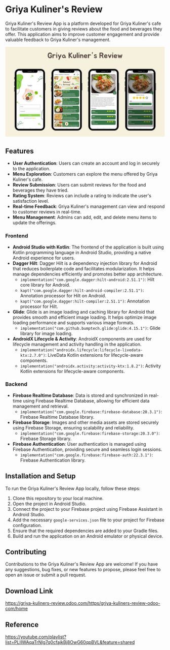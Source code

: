 # Griya Kuliner's Review
Griya Kuliner's Review App is a platform developed for Griya Kuliner's cafe to facilitate customers in giving reviews about the food and beverages they offer. This application aims to improve customer engagement and provide valuable feedback to Griya Kuliner's management.

<img src="https://github.com/nabilaakhairunnisa/GriyaKulinersReview/blob/master/banner.png"
     alt="Banner" /> 

## Features
- **User Authentication**: Users can create an account and log in securely to the application.
- **Menu Exploration**: Customers can explore the menu offered by Griya Kuliner's cafe.
- **Review Submission**: Users can submit reviews for the food and beverages they have tried.
- **Rating System**: Reviews can include a rating to indicate the user's satisfaction level.
- **Real-time Feedback**: Griya Kuliner's management can view and respond to customer reviews in real-time.
- **Menu Management**: Admins can add, edit, and delete menu items to update the offerings.


### Frontend
- **Android Studio with Kotlin**: The frontend of the application is built using Kotlin programming language in Android Studio, providing a native Android experience for users.
- **Dagger Hilt**: Dagger Hilt is a dependency injection library for Android that reduces boilerplate code and facilitates modularization. It helps manage dependencies efficiently and promotes better app architecture.
  - `implementation("com.google.dagger:hilt-android:2.51.1")`: Hilt core library for Android.
  - `kapt("com.google.dagger:hilt-android-compiler:2.51.1")`: Annotation processor for Hilt on Android.
  - `kapt("com.google.dagger:hilt-compiler:2.51.1")`: Annotation processor for Hilt.
- **Glide**: Glide is an image loading and caching library for Android that provides smooth and efficient image loading. It helps optimize image loading performance and supports various image formats.
  - `implementation("com.github.bumptech.glide:glide:4.15.1")`: Glide library for image loading.
- **AndroidX Lifecycle & Activity**: AndroidX components are used for lifecycle management and activity handling in the application.
  - `implementation("androidx.lifecycle:lifecycle-livedata-ktx:2.7.0")`: LiveData Kotlin extensions for lifecycle-aware components.
  - `implementation("androidx.activity:activity-ktx:1.8.2")`: Activity Kotlin extensions for lifecycle-aware components.

### Backend
- **Firebase Realtime Database**: Data is stored and synchronized in real-time using Firebase Realtime Database, allowing for efficient data management and retrieval.
  - `implementation("com.google.firebase:firebase-database:20.3.1")`: Firebase Realtime Database library.
- **Firebase Storage**: Images and other media assets are stored securely using Firebase Storage, ensuring scalability and reliability.
  - `implementation("com.google.firebase:firebase-storage:20.3.0")`: Firebase Storage library.
- **Firebase Authentication**: User authentication is managed using Firebase Authentication, providing secure and seamless login sessions.
  - `implementation("com.google.firebase:firebase-auth:22.3.1")`: Firebase Authentication library.

## Installation and Setup
To run the Griya Kuliner's Review App locally, follow these steps:
1. Clone this repository to your local machine.
2. Open the project in Android Studio.
3. Connect the project to your Firebase project using Firebase Assistant in Android Studio.
4. Add the necessary `google-services.json` file to your project for Firebase configuration.
5. Ensure that the required dependencies are added to your Gradle files.
6. Build and run the application on an Android emulator or physical device.

## Contributing
Contributions to the Griya Kuliner's Review App are welcome! If you have any suggestions, bug fixes, or new features to propose, please feel free to open an issue or submit a pull request.

## Download Link
https://griya-kuliners-review.odoo.com/https/griya-kuliners-review-odoo-com/home

## Reference
https://youtube.com/playlist?list=PLIIWAqaTrNlg7q0cfajkBj8OwG60qpBVL&feature=shared
